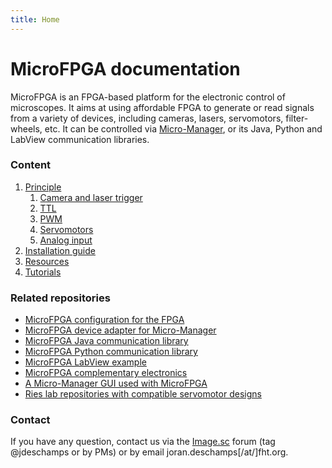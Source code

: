 ```yaml
---
title: Home
---
```


# MicroFPGA documentation

MicroFPGA is an FPGA-based platform for the electronic control of microscopes. It aims at using affordable FPGA to generate or read signals from a variety of devices, including cameras, lasers, servomotors, filter-wheels, etc. It can be controlled via [Micro-Manager](https://micro-manager.org/), or its Java, Python and LabView communication libraries. 

### Content

1. [Principle](principle.md)
	1. [Camera and laser trigger](principle_trigger.md)
	2. [TTL](principle_ttl.md)
	3. [PWM](principle_pwm.md)
	4. [Servomotors](principle_servo,md)
	5. [Analog input](principle_ai.md)
2. [Installation guide](installation.md)
3. [Resources](resources.md)
4. [Tutorials](tutorials.md)
	

### Related repositories

- [MicroFPGA configuration for the FPGA](https://github.com/mufpga/MicroFPGA)
- [MicroFPGA device adapter for Micro-Manager](https://github.com/mufpga/MicroFPGA-mm)
- [MicroFPGA Java communication library](https://github.com/mufpga/MicroFPGA-java)
- [MicroFPGA Python communication library](https://github.com/mufpga/MicroFPGA-py)
- [MicroFPGA LabView example](https://github.com/mufpga/MicroFPGA-labview)
- [MicroFPGA complementary electronics](https://github.com/mufpga/MicroFPGA-electronics)
- [A Micro-Manager GUI used with MicroFPGA](https://github.com/jdeschamps/htSMLM)
- [Ries lab repositories with compatible servomotor designs](https://github.com/ries-lab/RiesPieces)

<!--- 
### Cite us

If you use MicroFPGA, please cite us:

 ---> 

### Contact

If you have any question, contact us via the [Image.sc](image.sc) forum (tag @jdeschamps or by PMs) or by email joran.deschamps[/at/]fht.org.